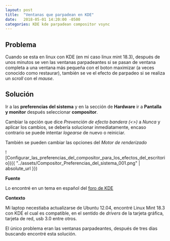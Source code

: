 ```yaml
---
layout: post
title:  "Ventanas que parpadean en KDE"
date:   2018-05-01 14:20:00 -0500
categories: KDE kde parpadean compositor vsync
--- 
```

 
## Problema

Cuando se esta en linux con KDE (en mi caso linux mint 18.3), después de unos minutos se ven las ventanas parpadeantes si se pasan de ventana completa a una ventana más pequeña con el boton maximizar (a veces conocido como restaurar), también se ve el efecto de parpadeo si se realiza un *scroll* con el *mause*.

## Solución

Ir a las **preferencias del sistema** y en la sección de **Hardware** ir a **Pantalla y monitor** después seleccionar **compositor**.

Cambiar la opción que dice *Prevención de efecto bandera (<<vsync>>)* a *Nunca* y aplicar los cambios, se debería solucionar inmediatamente, encaso contrario se puede intentar *logearse* de nuevo o reiniciar. 

También se pueden cambiar las opciones del *Motor de renderizado*

![Configurar_las_preferencias_del_compositor_para_los_efectos_del_escritorio]({{ "../assets/Compositor_Preferencias_del_sistema_001.png" | absolute_url }})

**Fuente**

Lo encontré en un tema en español del [foro de KDE](https://forum.kde.org/viewtopic.php?t=136709)

**Contexto**

Mi laptop necestiaba actualizarse de Ubuntu 12.04, encontré Linux Mint 18.3 con KDE el cual es compatible, en el sentido de *drivers* de la tarjeta gráfica, tarjeta de red, usb 3.0 entre otros.

El único problema eran las ventanas parpadeantes, después de tres dias buscando encontré esta solución.
